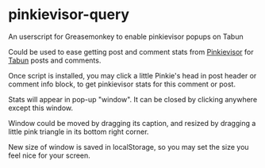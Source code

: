 # pinkievisor-query
An userscript for Greasemonkey to enable pinkievisor popups on Tabun

Could be used to ease getting post and comment stats from [Pinkievisor](https://pinkievisor.info) for [Tabun](https://tabun.everypony.ru) posts and comments.

Once script is installed, you may click a little Pinkie's head in post header or comment info block, to get pinkievisor stats for this comment or post.

Stats will appear in pop-up "window". It can be closed by clicking anywhere except this window.

Window could be moved by dragging its caption, and resized by dragging a little pink triangle in its bottom right corner.

New size of window is saved in localStorage, so you may set the size you feel nice for your screen.
